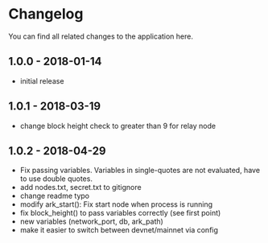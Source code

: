 # Changelog

You can find all related changes to the application here.

## 1.0.0 - 2018-01-14

- initial release

## 1.0.1 - 2018-03-19

- change block height check to greater than 9 for relay node

## 1.0.2 - 2018-04-29

- Fix passing variables. Variables in single-quotes are not evaluated, have to use double quotes.
- add nodes.txt, secret.txt to gitignore
- change readme typo
- modify ark_start(): Fix start node when process is running
- fix block_height() to pass variables correctly (see first point)
- new variables (network_port, db, ark_path)
- make it easier to switch between devnet/mainnet via config